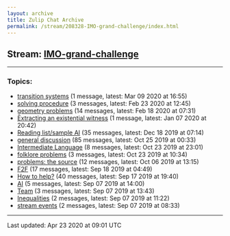 ```yaml
---
layout: archive
title: Zulip Chat Archive
permalink: /stream/208328-IMO-grand-challenge/index.html
---
```


## Stream: [IMO-grand-challenge](http://robertylewis.com/website_test/stream/208328-IMO-grand-challenge/index.html)
---

### Topics:

* [transition systems](topic/transition.20systems.html) (1 message, latest: Mar 09 2020 at 16:55)
* [solving procedure](topic/solving.20procedure.html) (3 messages, latest: Feb 23 2020 at 12:45)
* [geometry problems](topic/geometry.20problems.html) (14 messages, latest: Feb 18 2020 at 07:31)
* [Extracting an existential witness](topic/Extracting.20an.20existential.20witness.html) (1 message, latest: Jan 07 2020 at 20:42)
* [Reading list/sample AI](topic/Reading.20list.2Fsample.20AI.html) (35 messages, latest: Dec 18 2019 at 07:14)
* [general discussion](topic/general.20discussion.html) (85 messages, latest: Oct 25 2019 at 00:33)
* [Intermediate Language](topic/Intermediate.20Language.html) (8 messages, latest: Oct 23 2019 at 23:01)
* [folklore problems](topic/folklore.20problems.html) (3 messages, latest: Oct 23 2019 at 10:34)
* [problems: the source](topic/problems.3A.20the.20source.html) (12 messages, latest: Oct 06 2019 at 13:15)
* [F2F](topic/F2F.html) (17 messages, latest: Sep 18 2019 at 04:49)
* [How to help?](topic/How.20to.20help.3F.html) (40 messages, latest: Sep 17 2019 at 19:40)
* [AI](topic/AI.html) (5 messages, latest: Sep 07 2019 at 14:00)
* [Team](topic/Team.html) (3 messages, latest: Sep 07 2019 at 13:43)
* [Inequalities](topic/Inequalities.html) (2 messages, latest: Sep 07 2019 at 11:22)
* [stream events](topic/stream.20events.html) (2 messages, latest: Sep 07 2019 at 08:33)

<hr><p>Last updated: Apr 23 2020 at 09:01 UTC</p>